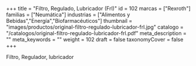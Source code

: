 +++
title = "Filtro, Regulado, Lubricador (Frl)"
id = 102
marcas = ["Rexroth"]
familias = ["Neumática"]
industrias = ["Alimentos y Bebidas","Energía","Biofarmacéuticos"]
thumbnail = "images/productos/original-filtro-regulado-lubricador-frl.jpg"
catalogo = "/catalogos/original-filtro-regulado-lubricador-frl.pdf"
meta_description = ""
meta_keywords = ""
weight = 102
draft = false
taxonomyCover = false
+++
<p>Filtro, Regulador, lubricador</p>
